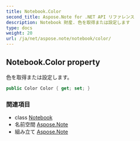 ```yaml
---
title: Notebook.Color
second_title: Aspose.Note for .NET API リファレンス
description: Notebook 財産. 色を取得または設定します
type: docs
weight: 20
url: /ja/net/aspose.note/notebook/color/
---
```

## Notebook.Color property

色を取得または設定します。

```csharp
public Color Color { get; set; }
```

### 関連項目

* class [Notebook](../)
* 名前空間 [Aspose.Note](../../notebook/)
* 組み立て [Aspose.Note](../../../)


